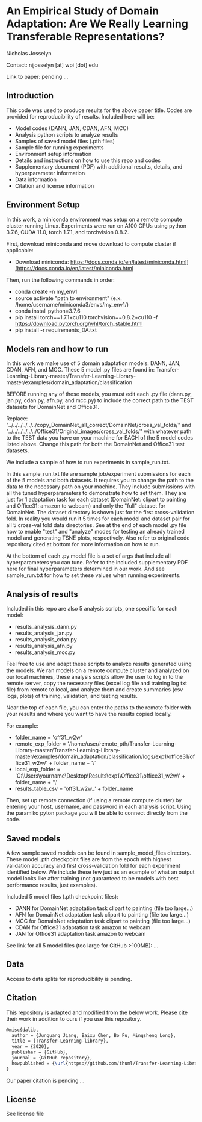 # An Empirical Study of Domain Adaptation: Are We Really Learning Transferable Representations?

Nicholas Josselyn

Contact: njjosselyn [at] wpi [dot] edu

Link to paper: pending ... 

## Introduction

This code was used to produce results for the above paper title. Codes are provided for reproducibility of results. Included here will be:
- Model codes (DANN, JAN, CDAN, AFN, MCC)
- Analysis python scripts to analyze results
- Samples of saved model files (.pth files)
- Sample file for running experiments
- Environment setup information
- Details and instructions on how to use this repo and codes 
- Supplementary document (PDF) with additional results, details, and hyperparameter information
- Data information
- Citation and license information

## Environment Setup

In this work, a miniconda environment was setup on a remote compute cluster running Linux. Experiments were run on A100 GPUs using python 3.7.6, CUDA 11.0, torch 1.7.1, and torchvision 0.8.2.

First, download miniconda and move download to compute cluster if applicable: 
- Download miniconda: https://docs.conda.io/en/latest/miniconda.html](https://docs.conda.io/en/latest/miniconda.html 

Then, run the following commands in order:
- conda create -n my_env1
- source activate "path to environment" (e.x. /home/username/miniconda3/envs/my_env1/)
- conda install python=3.7.6
- pip install torch==1.7.1+cu110 torchvision==0.8.2+cu110 -f https://download.pytorch.org/whl/torch_stable.html
- pip install -r requirements_DA.txt


## Models ran and how to run

In this work we make use of 5 domain adaptation models: DANN, JAN, CDAN, AFN, and MCC. These 5 model .py files are found in: Transfer-Learning-Library-master/Transfer-Learning-Library-master/examples/domain_adaptation/classification

BEFORE running any of these models, you must edit each .py file (dann.py, jan.py, cdan.py, afn.py, and mcc.py) to include the correct path to the TEST datasets for DomainNet and Office31.  

Replace: "../../../../../../copy_DomainNet_all_correct/DomainNet/cross_val_folds/"  and "../../../../../../Office31/Original_images/cross_val_folds/" with whatever path to the TEST data you have on your machine for EACH of the 5 model codes listed above. Change this path for both the DomainNet and Office31 test datasets. 

We include a sample of how to run experiments in sample_run.txt. 

In this sample_run.txt file are sample job/experiment submissions for each of the 5 models and both datasets. It requires you to change the path to the data to the necessary path on your machine. They include submissions with all the tuned hyperparameters to demonstrate how to set them. They are just for 1 adaptation task for each dataset (DomainNet: clipart to painting and Office31: amazon to webcam) and only the "full" dataset for DomainNet. The dataset directory is shown just for the first cross-validation fold. In reality you would run it 5 times for each model and dataset pair for all 5 cross-val fold data directories.
See at the end of each model .py file how to enable "test" and "analyze" modes for testing an already trained model and generating TSNE plots, respectively. 
Also refer to original code repository cited at bottom for more information on how to run. 

At the bottom of each .py model file is a set of args that include all hyperparameters you can tune. Refer to the included supplementary PDF here for final hyperparameters determined in our work. And see sample_run.txt for how to set these values when running experiments. 


## Analysis of results

Included in this repo are also 5 analysis scripts, one specific for each model:
- results_analysis_dann.py
- results_analysis_jan.py
- results_analysis_cdan.py
- results_analysis_afn.py
- results_analysis_mcc.py

Feel free to use and adapt these scripts to analyze results generated using the models. We ran models on a remote compute cluster and analyzed on our local machines, these analysis scripts allow the user to log in to the remote server, copy the necessary files (excel log file and training log txt file) from remote to local, and analyze them and create summaries (csv logs, plots) of training, validation, and testing results.

Near the top of each file, you can enter the paths to the remote folder with your results and where you want to have the results copied locally. 

For example:
- folder_name = 'off31_w2w'
- remote_exp_folder = '/home/user/remote_pth/Transfer-Learning-Library-master/Transfer-Learning-Library-master/examples/domain_adaptation/classification/logs/exp1/office31/office31_w2w/' + folder_name + '/'
- local_exp_folder = 'C:\\Users\\yourname\\Desktop\\Results\\exp1\\Office31\\office31_w2w\\' + folder_name + '\\'
- results_table_csv = 'off31_w2w_' + folder_name

Then, set up remote connection (if using a remote compute cluster) by entering your host, username, and password in each analysis script. Using the paramiko pyton package you will be able to connect directly from the code.


## Saved models

A few sample saved models can be found in sample_model_files directory. These model .pth checkpoint files are from the epoch with highest validation accuracy and first cross-validation fold for each experiment identified below. We include these few just as an example of what an output model looks like after training (not guaranteed to be models with best performance results, just examples). 

Included 5 model files (.pth checkpoint files):
- DANN for DomainNet adaptation task clipart to painting (file too large...)
- AFN for DomainNet adaptation task clipart to painting (file too large...)
- MCC for DomainNet adaptation task clipart to painting (file too large...)
- CDAN for Office31 adaptation task amazon to webcam
- JAN for Office31 adaptation task amazon to webcam

See link for all 5 model files (too large for GitHub >100MB): ...

## Data

Access to data splits for reproducibility is pending.

## Citation

This repository is adapted and modified from the below work. Please cite their work in addition to ours if you use this repository.

```latex
@misc{dalib,
  author = {Junguang Jiang, Baixu Chen, Bo Fu, Mingsheng Long},
  title = {Transfer-Learning-library},
  year = {2020},
  publisher = {GitHub},
  journal = {GitHub repository},
  howpublished = {\url{https://github.com/thuml/Transfer-Learning-Library}},
}
```

Our paper citation is pending ... 


## License

See license file

